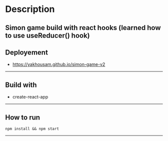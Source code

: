 # Description
 Simon game build with react hooks (learned  how to use useReducer() hook)
---

## Deployement  

 - https://yakhousam.github.io/simon-game-v2
 

---
## Build with

- create-react-app

---

## How to run 

```
npm install && npm start
```
---